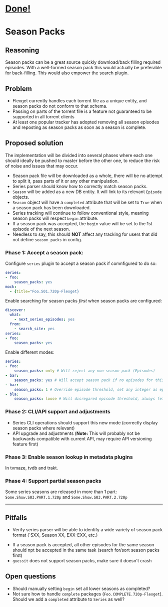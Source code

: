 # [Done!](/Plugins/series/season_packs)

# Season Packs
## Reasoning 

Season packs can be a great source quickly download/back filling required episodes.
With a well-formed season pack this would actually be preferable for back-filling. This would also empower the search plugin.

## Problem

* Flexget currently handles each torrent file as a unique entity, and season packs do not conform to that schema.
* Passing on parts of the torrent file is a feature not guaranteed to be supported in all torrent clients 
* At least one popular tracker has adopted removing all season episodes and reposting as season packs as soon as a season is complete.

## Proposed solution

The implementation will be divided into several phases where each one should ideally be pushed to master  before the other one, to reduce the risk of noise and issues that may occur.

* Season pack file will be downloaded as a whole, there will be no attempt to split it, pass parts of it or any other manipulation.
* Series parser should know how to correctly match season packs.
* `Season` will be added as a new DB entity. It will link to its relevant `Episode` objects.
* `Season` object will have a `completed` attribute that will be set to `True` when a season pack has been downloaded.
* Series tracking will continue to follow conventional style, meaning season packs will respect `begin` attribute.
* If a season pack was accepted, the `begin` value will be set to the 1st episode of the next season.
* Needless to say, this should **NOT** affect any tracking for users that did not define `season_packs` in config.

### Phase 1: Accept a season pack:
Configure `series` plugin to accept a season pack if comnfigured to do so:
```yaml
series:
- foo:
    season_packs: yes
mock:
  - {title="Foo.S01.720p-Flexget}
```
Enable searching for season packs *first* when season packs are configured:
```yaml
discover:
  what:
    - next_series_episodes: yes
  from:
    - search_site: yes
series:
- foo:
    season_packs: yes
```
Enable different modes:
```yaml
series:
- foo:
    season_packs: only # Will reject any non-season pack (Episodes)
- bar:
    season_packs: yes # Will accept season pack if no episodes for this season have been downloaded (equivilant to setting `0`)
- baz:
    season_packs: 1 # Override episode threshold, set any integer as episode threshold
- bla:
    season_packs: loose # Will disregared episode threshold, always fetch season pack for a non-completed season
```
### Phase 2: CLI/API support and adjustments

- Series CLI operations should support this new mode (correctly display season packs where relevant)
- API upgrade and adjustments (**Note:** This will probably not be backwards compatible with current API, may require API versioning feature first)
### Phase 3: Enable season lookup in metadata plugins
In tvmaze, tvdb and trakt.

### Phase 4: Support partial season packs
Some series seasons are released in more than 1 part:  
`Some.Show.S03.PART.1.720p` and `Some.Show.S03.PART.2.720p`
***

## Pitfalls

* Verify series parser will be able to identify a wide variety of season pack format (`SXX, Season XX, EXX-EXX, etc.)
- If a season pack is accepted, all other episodes for the same season should npt be accepted in the same task (search for/sort season packs first)
- `guessit` does not support season packs, make sure it doesn't crash


## Open questions

- Should manually setting `begin` set all lower seasons as completed?
- Not sure how to handle `complete` packages (`Foo.COMPLETE.720p-Flexget`). Should we add a `completed` attribute to `Series` as well?